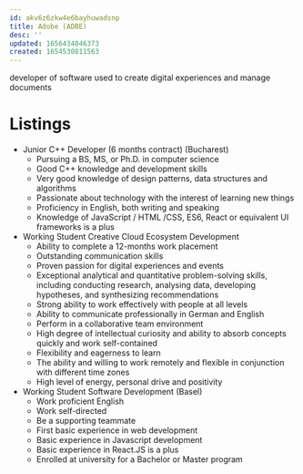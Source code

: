```yaml
---
id: akv6z6zkw4e6bayhuwadsnp
title: Adobe (ADBE)
desc: ''
updated: 1656434846373
created: 1654530811563
---
```

developer of software used to create digital experiences and manage documents

# Listings
- Junior C++ Developer (6 months contract) (Bucharest)
	- Pursuing a BS, MS, or Ph.D. in computer science
	- Good C++ knowledge and development skills
	- Very good knowledge of design patterns, data structures and algorithms
	- Passionate about technology with the interest of learning new things
	- Proficiency in English, both writing and speaking
	- Knowledge of JavaScript / HTML /CSS, ES6, React or equivalent UI frameworks is a plus
- Working Student Creative Cloud Ecosystem Development
	-   Ability to complete a 12-months work placement
	-   Outstanding communication skills
	-   Proven passion for digital experiences and events
	-   Exceptional analytical and quantitative problem-solving skills, including conducting research, analysing data, developing hypotheses, and synthesizing recommendations
	-   Strong ability to work effectively with people at all levels
	-   Ability to communicate professionally in German and English
	-   Perform in a collaborative team environment
	-   High degree of intellectual curiosity and ability to absorb concepts quickly and work self-contained
	-   Flexibility and eagerness to learn
	-   The ability and willing to work remotely and flexible in conjunction with different time zones
	-   High level of energy, personal drive and positivity
- Working Student Software Development (Basel)
	-   Work proficient English
	-   Work self-directed
	-   Be a supporting teammate
	-   First basic experience in web development
	-   Basic experience in Javascript development
	-   Basic experience in React.JS is a plus
	-   Enrolled at university for a Bachelor or Master program
